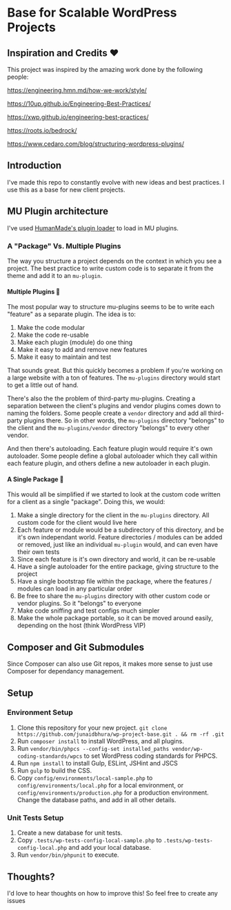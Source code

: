 # Base for Scalable WordPress Projects


## Inspiration and Credits ♥

This project was inspired by the amazing work done by the following people:

https://engineering.hmn.md/how-we-work/style/

https://10up.github.io/Engineering-Best-Practices/

https://xwp.github.io/engineering-best-practices/

https://roots.io/bedrock/

https://www.cedaro.com/blog/structuring-wordpress-plugins/


## Introduction

I've made this repo to constantly evolve with new ideas and best practices. I use this as a base for new client projects.


## MU Plugin architecture

I've used [HumanMade's plugin loader](https://github.com/humanmade/hm-base) to load in MU plugins.


### A "Package" Vs. Multiple Plugins

The way you structure a project depends on the context in which you see a project. The best practice to write custom code is to separate it from the theme and add it to an `mu-plugin`.

#### Multiple Plugins 🤔

The most popular way to structure mu-plugins seems to be to write each "feature" as a separate plugin. The idea is to:

1. Make the code modular
1. Make the code re-usable
1. Make each plugin (module) do one thing
1. Make it easy to add and remove new features
1. Make it easy to maintain and test

That sounds great. But this quickly becomes a problem if you're working on a large website with a ton of features. The `mu-plugins` directory would start to get a little out of hand.

There's also the the problem of third-party mu-plugins. Creating a separation between the client's plugins and vendor plugins comes down to naming the folders. Some people create a `vendor` directory and add all third-party plugins there. So in other words, the `mu-plugins` directory "belongs" to the client and the `mu-plugins/vendor` directory "belongs" to every other vendor.

And then there's autoloading. Each feature plugin would require it's own autoloader. Some people define a global autoloader which they call within each feature plugin, and others define a new autoloader in each plugin.

#### A Single Package 🎉

This would all be simplified if we started to look at the custom code written for a client as a single "package". Doing this, we would:

1. Make a single directory for the client in the `mu-plugins` directory. All custom code for the client would live here
1. Each feature or module would be a subdirectory of this directory, and be it's own independant world. Feature directories / modules can be added or removed, just like an individual `mu-plugin` would, and can even have their own tests
1. Since each feature is it's own directory and world, it can be re-usable
1. Have a single autoloader for the entire package, giving structure to the project
1. Have a single bootstrap file within the package, where the features / modules can load in any particular order
1. Be free to share the `mu-plugins` directory with other custom code or vendor plugins. So it "belongs" to everyone
1. Make code sniffing and test configs much simpler
1. Make the whole package portable, so it can be moved around easily, depending on the host (think WordPress VIP)


## Composer and Git Submodules

Since Composer can also use Git repos, it makes more sense to just use Composer for dependancy management.

## Setup

### Environment Setup

1. Clone this repository for your new project. `git clone https://github.com/junaidbhura/wp-project-base.git . && rm -rf .git`
1. Run `composer install` to install WordPress, and all plugins.
1. Run `vendor/bin/phpcs --config-set installed_paths vendor/wp-coding-standards/wpcs` to set WordPress coding standards for PHPCS.
1. Run `npm install` to install Gulp, ESLint, JSHint and JSCS
1. Run `gulp` to build the CSS.
1. Copy `config/environments/local-sample.php` to `config/environments/local.php` for a local environment, or `config/environments/production.php` for a production environment. Change the database paths, and add in all other details.

### Unit Tests Setup

1. Create a new database for unit tests.
1. Copy `.tests/wp-tests-config-local-sample.php` to `.tests/wp-tests-config-local.php` and add your local database.
1. Run `vendor/bin/phpunit` to execute.


## Thoughts?

I'd love to hear thoughts on how to improve this! So feel free to create any issues

